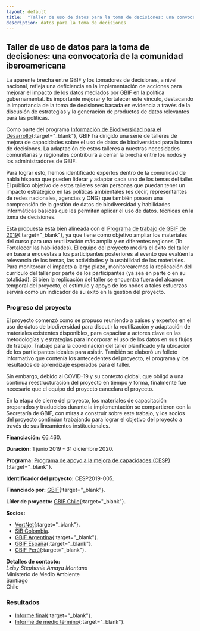 ```yaml
---
layout: default
title:  "Taller de uso de datos para la toma de decisiones: una convocatoria de la comunidad iberoamericana"
description: datos para la toma de decisiones
---
```


## Taller de uso de datos para la toma de decisiones: una convocatoria de la comunidad iberoamericana

La aparente brecha entre GBIF y los tomadores de decisiones, a nivel nacional, refleja una deficiencia en la implementación de acciones para mejorar el impacto de los datos mediados por GBIF en la política gubernamental. Es importante mejorar y fortalecer este vínculo, destacando la importancia de la toma de decisiones basada en evidencia a través de la discusión de estrategias y la generación de productos de datos relevantes para las políticas.  

Como parte del programa [Información de Biodiversidad para el Desarrollo](https://www.gbif.org/bid){:target="_blank"}, GBIF ha dirigido una serie de talleres de mejora de capacidades sobre el uso de datos de biodiversidad para la toma de decisiones. La adaptación de estos talleres a nuestras necesidades comunitarias y regionales contribuirá a cerrar la brecha entre los nodos y los administradores de GBIF.  

Para lograr esto, hemos identificado expertos dentro de la comunidad de habla hispana que pueden liderar y adaptar cada uno de los temas del taller. El público objetivo de estos talleres serán personas que puedan tener un impacto estratégico en las políticas ambientales (es decir, representantes de redes nacionales, agencias y ONG) que también posean una comprensión de la gestión de datos de biodiversidad y habilidades informáticas básicas que les permitan aplicar el uso de datos. técnicas en la toma de decisiones.  

Esta propuesta está bien alineada con el [Programa de trabajo de GBIF de 2019](https://www.gbif.org/document/4Pcu4jX68UE2iMOMQgQEE8){:target="_blank"}, ya que tiene como objetivo ampliar los materiales del curso para una reutilización más amplia y en diferentes regiones (1b Fortalecer las habilidades).
El equipo del proyecto medirá el éxito del taller en base a encuestas a los participantes posteriores al evento que evalúen la relevancia de los temas, las actividades y la usabilidad de los materiales. Para monitorear el impacto a largo plazo, monitorearemos la replicación del currículo del taller por parte de los participantes (ya sea en parte o en su totalidad). Si bien la replicación del taller se encuentra fuera del alcance temporal del proyecto, el estímulo y apoyo de los nodos a tales esfuerzos servirá como un indicador de su éxito en la gestión del proyecto.

### Progreso del proyecto

El proyecto comenzó como se propuso reuniendo a países y expertos en el uso de datos de biodiversidad para discutir la reutilización y adaptación de materiales existentes disponibles, para capacitar a actores clave en las metodologías y estrategias para incorporar el uso de los datos en sus flujos de trabajo. Trabajó para la coordinación del taller planificado y la ubicación de los participantes ideales para asistir. También se elaboró un folleto informativo que contenía los antecedentes del proyecto, el programa y los resultados de aprendizaje esperados para el taller.

Sin embargo, debido al COVID-19 y su contexto global, que obligó a una continua reestructuración del proyecto en tiempo y forma, finalmente fue necesario que el equipo del proyecto cancelara el proyecto.

En la etapa de cierre del proyecto, los materiales de capacitación preparados y traducidos durante la implementación se compartieron con la Secretaría de GBIF, con miras a construir sobre este trabajo, y los socios del proyecto continúan trabajando para lograr el objetivo del proyecto a través de sus lineamientos institucionales.


**Financiación:** €6.460.

**Duración:** 1 junio 2019 - 31 diciembre 2020.

**Programa:** [Programa de apoyo a la mejora de capacidades (CESP)](https://www.gbif.org/programme/82219){:target="_blank"}.

**Identificador del proyecto:** CESP2019-005.

**Financiado por:** [GBIF](http://www.gbif.org/){:target="_blank"}.

**Líder de proyecto:** [GBIF Chile](https://gbifchile.mma.gob.cl/){:target="_blank"}.

**Socios:**

* [VertNet](http://vertnet.org/index.html){:target="_blank"}.
* [SiB Colombia](https://biodiversidad.co/).
* [GBIF Argentina](http://www.sndb.mincyt.gob.ar/){:target="_blank"}.
* [GBIF España](http://www.gbif.es/){:target="_blank"}.
* [GBIF Perú](https://www.gbif.org/country/PE/about){:target="_blank"}.


**Detalles de contacto:**  
*Leisy Stephanie Amaya Montano*  
Ministerio de Medio Ambiente  
Santiago  
Chile

### Resultados

- [Informe final](https://assets.ctfassets.net/uo17ejk9rkwj/2R1ym45627F7oXmbhjqHFj/f85867c22a304a2b052423332ed615b7/CESP2019-005_Final_report_WEB.pdf){:target="_blank"}.
- [Informe de medio término](https://assets.ctfassets.net/uo17ejk9rkwj/3kQsrvzKs9LcaOxz8pRfzr/4777f08dd0a9af3bf9e5c9dd75bdf162/2019_CESP_Mid-term_narrative_report_template_CESP2019-005_EN_APPROVED.pdf){:target="_blank"}.
